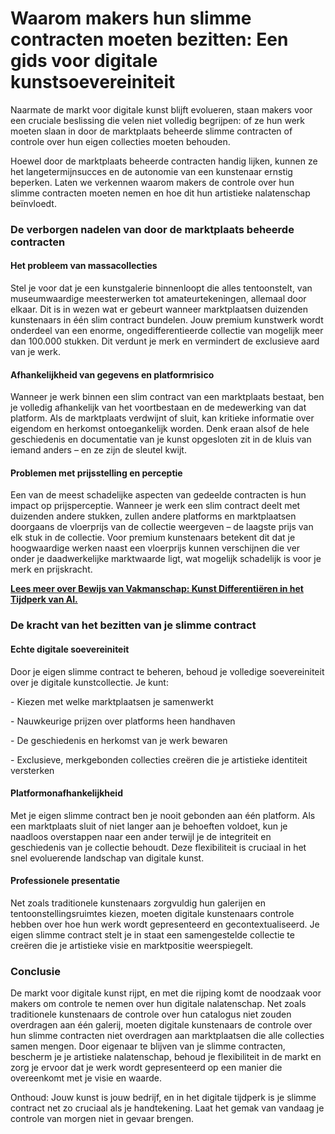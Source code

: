 # Waarom makers hun slimme contracten moeten bezitten: Een gids voor digitale kunstsoevereiniteit

Naarmate de markt voor digitale kunst blijft evolueren, staan makers voor een cruciale beslissing die velen niet volledig begrijpen: of ze hun werk moeten slaan in door de marktplaats beheerde slimme contracten of controle over hun eigen collecties moeten behouden.&#x20;

Hoewel door de marktplaats beheerde contracten handig lijken, kunnen ze het langetermijnsucces en de autonomie van een kunstenaar ernstig beperken. Laten we verkennen waarom makers de controle over hun slimme contracten moeten nemen en hoe dit hun artistieke nalatenschap beïnvloedt.

### De verborgen nadelen van door de marktplaats beheerde contracten <a href="#ember55" id="ember55"></a>

#### Het probleem van massacollecties <a href="#ember56" id="ember56"></a>

Stel je voor dat je een kunstgalerie binnenloopt die alles tentoonstelt, van museumwaardige meesterwerken tot amateurtekeningen, allemaal door elkaar. Dit is in wezen wat er gebeurt wanneer marktplaatsen duizenden kunstenaars in één slim contract bundelen. Jouw premium kunstwerk wordt onderdeel van een enorme, ongedifferentieerde collectie van mogelijk meer dan 100.000 stukken. Dit verdunt je merk en vermindert de exclusieve aard van je werk.

#### Afhankelijkheid van gegevens en platformrisico <a href="#ember58" id="ember58"></a>

Wanneer je werk binnen een slim contract van een marktplaats bestaat, ben je volledig afhankelijk van het voortbestaan en de medewerking van dat platform. Als de marktplaats verdwijnt of sluit, kan kritieke informatie over eigendom en herkomst ontoegankelijk worden. Denk eraan alsof de hele geschiedenis en documentatie van je kunst opgesloten zit in de kluis van iemand anders – en ze zijn de sleutel kwijt.

#### Problemen met prijsstelling en perceptie <a href="#ember60" id="ember60"></a>

Een van de meest schadelijke aspecten van gedeelde contracten is hun impact op prijsperceptie. Wanneer je werk een slim contract deelt met duizenden andere stukken, zullen andere platforms en marktplaatsen doorgaans de vloerprijs van de collectie weergeven – de laagste prijs van elk stuk in de collectie. Voor premium kunstenaars betekent dit dat je hoogwaardige werken naast een vloerprijs kunnen verschijnen die ver onder je daadwerkelijke marktwaarde ligt, wat mogelijk schadelijk is voor je merk en prijskracht.

[**Lees meer over Bewijs van Vakmanschap: Kunst Differentiëren in het Tijdperk van AI.**](proof-of-craft-differentiating-art-in-the-age-of-ai.md)

### De kracht van het bezitten van je slimme contract <a href="#ember62" id="ember62"></a>

#### Echte digitale soevereiniteit <a href="#ember63" id="ember63"></a>

Door je eigen slimme contract te beheren, behoud je volledige soevereiniteit over je digitale kunstcollectie. Je kunt:

\- Kiezen met welke marktplaatsen je samenwerkt

\- Nauwkeurige prijzen over platforms heen handhaven

\- De geschiedenis en herkomst van je werk bewaren

\- Exclusieve, merkgebonden collecties creëren die je artistieke identiteit versterken

#### Platformonafhankelijkheid <a href="#ember69" id="ember69"></a>

Met je eigen slimme contract ben je nooit gebonden aan één platform. Als een marktplaats sluit of niet langer aan je behoeften voldoet, kun je naadloos overstappen naar een ander terwijl je de integriteit en geschiedenis van je collectie behoudt. Deze flexibiliteit is cruciaal in het snel evoluerende landschap van digitale kunst.

#### Professionele presentatie <a href="#ember71" id="ember71"></a>

Net zoals traditionele kunstenaars zorgvuldig hun galerijen en tentoonstellingsruimtes kiezen, moeten digitale kunstenaars controle hebben over hoe hun werk wordt gepresenteerd en gecontextualiseerd. Je eigen slimme contract stelt je in staat een samengestelde collectie te creëren die je artistieke visie en marktpositie weerspiegelt.

### Conclusie <a href="#ember73" id="ember73"></a>

De markt voor digitale kunst rijpt, en met die rijping komt de noodzaak voor makers om controle te nemen over hun digitale nalatenschap. Net zoals traditionele kunstenaars de controle over hun catalogus niet zouden overdragen aan één galerij, moeten digitale kunstenaars de controle over hun slimme contracten niet overdragen aan marktplaatsen die alle collecties samen mengen. Door eigenaar te blijven van je slimme contracten, bescherm je je artistieke nalatenschap, behoud je flexibiliteit in de markt en zorg je ervoor dat je werk wordt gepresenteerd op een manier die overeenkomt met je visie en waarde.

Onthoud: Jouw kunst is jouw bedrijf, en in het digitale tijdperk is je slimme contract net zo cruciaal als je handtekening. Laat het gemak van vandaag je controle van morgen niet in gevaar brengen.